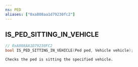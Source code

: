 ```yaml
---
ns: PED
aliases: ["0xa808aa1d79230fc2"]
---
```

## IS_PED_SITTING_IN_VEHICLE

```c
// 0xA808AA1D79230FC2
bool IS_PED_SITTING_IN_VEHICLE(Ped ped, Vehicle vehicle);
```

```
Checks the ped is sitting the specified vehicle.
```

